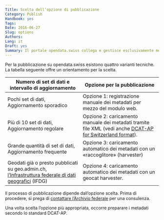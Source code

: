 ```yaml
---
Title: Scelta dell’opzione di pubblicazione
Category: Publish
Handbook: yes
Tags:
Date: 2016-06-27
Slug: options
Authors:
Lang: it
Draft: yes
Summary: Il portale opendata.swiss collega e gestisce esclusivamente metadati. Questo significa che i dati primari restano presso il fornitore, che conserva anche la responsabilità della loro divulgazione. Il portale è gestito dall’Archivio federale, che sostiene e coordina la pubblicazione dei dati.
---
```


Per la pubblicazione su opendata.swiss esistono quattro varianti tecniche. La tabella seguente offre un orientamento per la scelta.

| Numero di set di dati e intervallo di aggiornamento | Opzione per la pubblicazione |
|-----------------------------------------------------|------------------------------|
| Pochi set di dati, Aggiornamento sporadico | Opzione 1: registrazione manuale dei metadati per mezzo del modulo web. |
| Più di 10 set di dati, Aggiornamento regolare | Opzione 2: caricamento manuale dei metadati tramite file XML (vedi anche [DCAT-AP for Switzerland format](/it/library/ch-dcat-ap)). |
| Grande quantità di set di dati, Aggiornamento frequente | Opzione 3: caricamento automatico dei metadati con un «raccoglitore» (harvester) |
| Geodati già o presto pubblicati su geo.admin.ch, [l’Infrastruttura federale di dati geografici](http://www.geo.admin.ch/internet/geoportal/it/home/geoadmin/mission/bgdi.html) (IFDG) | Opzione 4: caricamento automatico dei metadati con un geocat harvester. |

Il processo di pubblicazione dipende dall’opzione scelta. Prima di procedere, si prega di [contattare l’Archivio federale](mailto:opendata@bar.admin.ch) per una consulenza.

Una volta scelta l’opzione più appropriata, occorre preparare i metadati secondo lo standard DCAT-AP.
